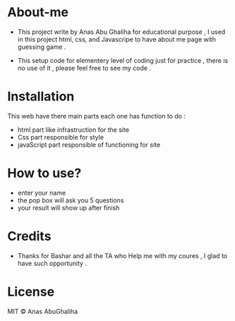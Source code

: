 # About-me
+ This project write by Anas Abu Ghaliha for educational purpose , I used in this project html, css, and Javascripe to have about me page with guessing game .

+ This setup code for elementery level of coding  just for practice , there is no use of it , please feel free to see my code .

# Installation

This web have there main parts each one has  function to do :
+ html part like infrastruction  for the site 
+ Css part responsible for style 
+  javaScript part responsible of functioning for site 

# How to use?
* enter your name 
* the pop box will ask you 5 questions 
* your result will show up after finish 


# Credits 

+ Thanks for Bashar and all  the TA who Help me with my coures , I glad to  have such opportunity . 

# License

MIT © Anas AbuGhaliha
